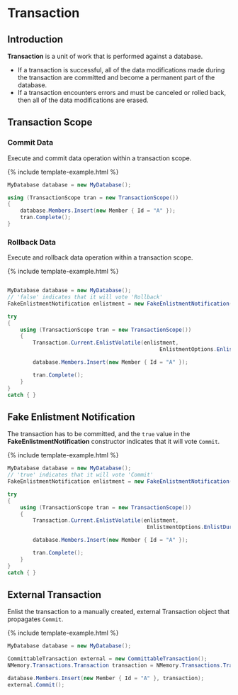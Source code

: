 # Transaction

## Introduction

**Transaction** is a unit of work that is performed against a database. 

 - If a transaction is successful, all of the data modifications made during the transaction are committed and become a permanent part of the database.
 - If a transaction encounters errors and must be canceled or rolled back, then all of the data modifications are erased.

## Transaction Scope

### Commit Data

Execute and commit data operation within a transaction scope.

{% include template-example.html %} 
```csharp
MyDatabase database = new MyDatabase();

using (TransactionScope tran = new TransactionScope())
{
    database.Members.Insert(new Member { Id = "A" });
    tran.Complete();
}
```

### Rollback Data

Execute and rollback data operation within a transaction scope.

{% include template-example.html %} 
```csharp

MyDatabase database = new MyDatabase();
// 'false' indicates that it will vote 'Rollback'
FakeEnlistmentNotification enlistment = new FakeEnlistmentNotification(false);

try
{
    using (TransactionScope tran = new TransactionScope())
    {
        Transaction.Current.EnlistVolatile(enlistment, 
                                                EnlistmentOptions.EnlistDuringPrepareRequired);

        database.Members.Insert(new Member { Id = "A" });

        tran.Complete();
    }
}
catch { }
```

## Fake Enlistment Notification

The transaction has to be committed, and the `true` value in the **FakeEnlistmentNotification** constructor indicates that it will vote `Commit`.

{% include template-example.html %} 
```csharp
MyDatabase database = new MyDatabase();
// 'true' indicates that it will vote 'Commit'
FakeEnlistmentNotification enlistment = new FakeEnlistmentNotification(true);

try
{
    using (TransactionScope tran = new TransactionScope())
    {
        Transaction.Current.EnlistVolatile(enlistment, 
                                            EnlistmentOptions.EnlistDuringPrepareRequired);

        database.Members.Insert(new Member { Id = "A" });

        tran.Complete();
    }
}
catch { }
```

## External Transaction

Enlist the transaction to a manually created, external Transaction object that propagates `Commit`.

{% include template-example.html %} 
```csharp
MyDatabase database = new MyDatabase();

CommittableTransaction external = new CommittableTransaction();
NMemory.Transactions.Transaction transaction = NMemory.Transactions.Transaction.Create(external);

database.Members.Insert(new Member { Id = "A" }, transaction);
external.Commit();

```
